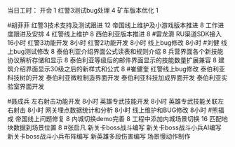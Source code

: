 当日工时：
开会 1
红警3测试bug处理 4
矿车版本优化 1



#胡菲菲 
红警3技术支持及测试跟进 12
帝国线上维护及小游戏版本推进    8
工作进度跟进及安排   4
红警线上维护    8
西伯利亚版本推进 8
#雷龙灏 
RU渠道SDK接入 16小时
红警3功能开发 8小时
红警2功能开发 8小时
线上bug修改   8小时
#刘健 
线上bug测试修改	8
泰伯利亚介绍界面公式读表和规则介绍	8
兵营界面各个新技能协议解析存储和显示	8
泰伯利亚等级后的邮件界面显示的技能数量扩展兼容	8
建筑介绍界面显示30级之后的新样式和公式	8
#崔健奎 
红警线上bug修改
泰伯利亚科技树的开发
泰伯利亚微粒制造界面开发
泰伯利亚科技加成界面开发
泰伯利亚实验室界面开发

#聂成兵 
左右射击功能开发           8小时
英雄专武技能开发           8小时
英雄专武技能关联左右射击    8小时
网关埋点数据统计和分析      8小时
线上维护和BUG修改          8小时
#熊福成 
帝国线上问题修复                                   8
内城切换demo完善                                 8
工程中添加内城场景切换                       16
匹配地块数据到场景位置                        8
#张启凡 
新关卡boss战斗编写
新关卡boss战斗小兵AI编写
新关卡boss战斗小兵布阵编写
新英雄多段伤害编写
场景慢动作制作
